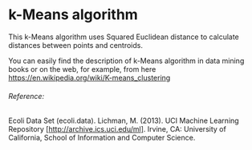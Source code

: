 
# k-Means algorithm
This k-Means algorithm uses Squared Euclidean distance to calculate distances between points and centroids. 

You can easily find the description of k-Means algorithm in data mining books or on the web, for example, from here https://en.wikipedia.org/wiki/K-means_clustering

###### Reference:
Ecoli Data Set (ecoli.data). Lichman, M. (2013). UCI Machine Learning Repository [http://archive.ics.uci.edu/ml]. Irvine, CA: University of California, School of Information and Computer Science.
